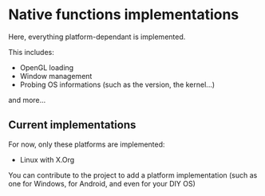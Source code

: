 # Native functions implementations
Here, everything platform-dependant is implemented.

This includes:
* OpenGL loading
* Window management
* Probing OS informations (such as the version, the kernel...)

and more...

## Current implementations
For now, only these platforms are implemented:
* Linux with X.Org

You can contribute to the project to add a platform implementation (such as one for Windows, for Android, and even for your DIY OS)
